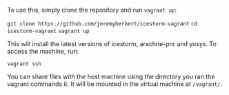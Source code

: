 To use this, simply clone the repository and run `vagrant up`:

`git clone https://github.com/jeremyherbert/icestorm-vagrant`
`cd icestorm-vagrant`
`vagrant up`

This will install the latest versions of icestorm, arachne-pnr and yosys. To access the machine, run:

`vagrant ssh`

You can share files with the host machine using the directory you ran the vagrant commands it. It will be mounted in the virtual machine at `/vagrant/`.
